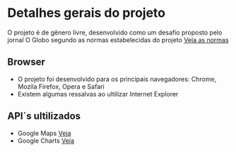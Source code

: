 ﻿# Detalhes gerais do projeto
O projeto é de gênero livre, desenvolvido como um desafio proposto pelo jornal O Globo segundo as normas estabelecidas do projeto [Veja as normas](Arquivos/README.md)

## Browser
* O projeto foi desenvolvido para os principais navegadores: Chrome, Mozila Firefox, Opera e Safari
* Existem algumas ressalvas ao ultilizar Internet Explorer

## API´s ultilizados
* Google Maps [Veja](https://developers.google.com/chart/interactive/docs/gallery/map)
* Google Charts [Veja](https://developers.google.com/chart/)
